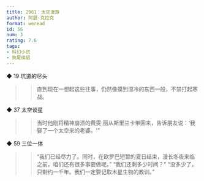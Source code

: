 ```yaml
---
title: 2061：太空漫游
author: 阿瑟·克拉克
format: weread
id: 56
num: 3
rating: 7.6
tags:
- 科幻小说
- 狗尾续貂
---
```


◆ 19 坑道的尽头

>> 直到现在一想起这些往事，仍然像摸到湿冷的东西一般，不禁打起寒战。


◆ 37 太空谈星

>> 当时他刚将精神崩溃的费雯·丽从斯里兰卡带回来，告诉朋友说：‘我娶了一个太空来的老婆。'”


◆ 59 三位一体

>> “我们已经尽力了。同时，在欧罗巴短暂的夏日结束，漫长冬夜来临之前，咱们还有很多事要做呢。”
“我们还剩多少时间？”
“没多少了，只剩约一千年。我们一定要记取木星生物的教训。”


